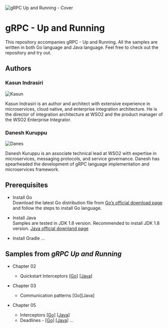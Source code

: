 
![gRPC Up and Running - Cover](https://raw.githubusercontent.com/grpc-up-and-running/samples/master/images/grpc-cover.png)


# gRPC - Up and Running 

This repository accompanies gRPC - Up and Running.
All the samples are written in both Go language and Java language. Feel free to check out the repository and try out.


## Authors 
### Kasun Indrasiri
![Kasun](https://raw.githubusercontent.com/grpc-up-and-running/samples/master/images/kasun.jpg)

Kasun Indrasiri is an author and architect with extensive experience in microservices, cloud native, and
enterprise integration architecture. He is the director of integration architecture at WSO2 and the product manager of the WSO2 Enterprise Integrator.


### Danesh Kuruppu 
![Danes](https://raw.githubusercontent.com/grpc-up-and-running/samples/master/images/danesh.jpg)

Danesh Kuruppu is an associate technical lead at WSO2 with expertise in microservices, messaging protocols, and service governance. Danesh has spearheaded the development
of gRPC language implementation and microservices framework.



## Prerequisites

* Install Go    
  Download the latest Go distribution file from [Go’s official download page](https://golang.org/dl/) and follow the steps to install Go language.
 
* Install Java    
  Samples are tested in JDK 1.8 version. Recommended to install JDK 1.8 version. [Java official downland page](https://www.java.com/en/download/)
* Install Gradle ... 

  
## Samples from _gRPC Up and Running_

- Chapter 02
    - Quickstart Interceptors [[Go]](./ch05/interceptors/order-service/go/README.md) [[Java]](./ch05/interceptors/order-service/java/README.md) 
    
- Chapter 03 
    - Communication patterns [Go][Java]

- Chapter 05 
    - Interceptors [[Go]](./ch05/interceptors/order-service/go/README.md) [[Java]](./ch05/interceptors/order-service/java/README.md)
    - Deadlines - [[Go]](./ch05/deadlines/order-service/go/README.md) [[Java]](./ch05/deadlines/order-service/java/README.md)
    ... 
